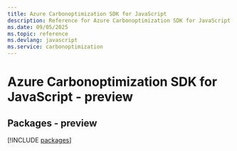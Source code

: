 ```yaml
---
title: Azure Carbonoptimization SDK for JavaScript
description: Reference for Azure Carbonoptimization SDK for JavaScript
ms.date: 09/05/2025
ms.topic: reference
ms.devlang: javascript
ms.service: carbonoptimization
---
```

# Azure Carbonoptimization SDK for JavaScript - preview
## Packages - preview
[!INCLUDE [packages](carbonoptimization-index.md)]